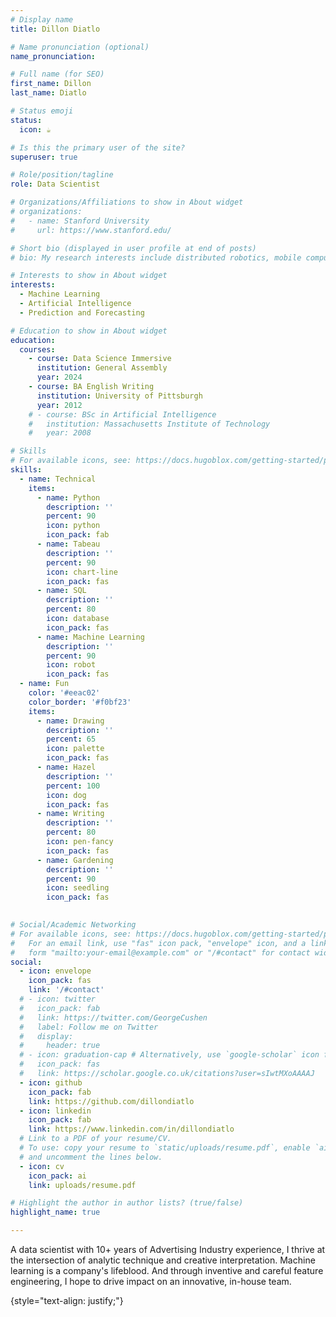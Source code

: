 ```yaml
---
# Display name
title: Dillon Diatlo

# Name pronunciation (optional)
name_pronunciation:

# Full name (for SEO)
first_name: Dillon
last_name: Diatlo

# Status emoji
status:
  icon: ☕️

# Is this the primary user of the site?
superuser: true

# Role/position/tagline
role: Data Scientist

# Organizations/Affiliations to show in About widget
# organizations:
#   - name: Stanford University
#     url: https://www.stanford.edu/

# Short bio (displayed in user profile at end of posts)
# bio: My research interests include distributed robotics, mobile computing and programmable matter.

# Interests to show in About widget
interests:
  - Machine Learning
  - Artificial Intelligence
  - Prediction and Forecasting

# Education to show in About widget
education:
  courses:
    - course: Data Science Immersive
      institution: General Assembly
      year: 2024
    - course: BA English Writing
      institution: University of Pittsburgh
      year: 2012
    # - course: BSc in Artificial Intelligence
    #   institution: Massachusetts Institute of Technology
    #   year: 2008

# Skills
# For available icons, see: https://docs.hugoblox.com/getting-started/page-builder/#icons
skills:
  - name: Technical
    items:
      - name: Python
        description: ''
        percent: 90
        icon: python
        icon_pack: fab
      - name: Tabeau
        description: ''
        percent: 90
        icon: chart-line
        icon_pack: fas
      - name: SQL
        description: ''
        percent: 80
        icon: database
        icon_pack: fas
      - name: Machine Learning
        description: ''
        percent: 90
        icon: robot
        icon_pack: fas
  - name: Fun
    color: '#eeac02'
    color_border: '#f0bf23'
    items:
      - name: Drawing
        description: ''
        percent: 65
        icon: palette
        icon_pack: fas
      - name: Hazel
        description: ''
        percent: 100
        icon: dog
        icon_pack: fas
      - name: Writing
        description: ''
        percent: 80
        icon: pen-fancy
        icon_pack: fas
      - name: Gardening
        description: ''
        percent: 90
        icon: seedling
        icon_pack: fas
        

# Social/Academic Networking
# For available icons, see: https://docs.hugoblox.com/getting-started/page-builder/#icons
#   For an email link, use "fas" icon pack, "envelope" icon, and a link in the
#   form "mailto:your-email@example.com" or "/#contact" for contact widget.
social:
  - icon: envelope
    icon_pack: fas
    link: '/#contact'
  # - icon: twitter
  #   icon_pack: fab
  #   link: https://twitter.com/GeorgeCushen
  #   label: Follow me on Twitter
  #   display:
  #     header: true
  # - icon: graduation-cap # Alternatively, use `google-scholar` icon from `ai` icon pack
  #   icon_pack: fas
  #   link: https://scholar.google.co.uk/citations?user=sIwtMXoAAAAJ
  - icon: github
    icon_pack: fab
    link: https://github.com/dillondiatlo
  - icon: linkedin
    icon_pack: fab
    link: https://www.linkedin.com/in/dillondiatlo
  # Link to a PDF of your resume/CV.
  # To use: copy your resume to `static/uploads/resume.pdf`, enable `ai` icons in `params.yaml`,
  # and uncomment the lines below.
  - icon: cv
    icon_pack: ai
    link: uploads/resume.pdf

# Highlight the author in author lists? (true/false)
highlight_name: true

---
```


A data scientist with 10+ years of Advertising Industry experience, I thrive at the intersection of analytic technique and creative interpretation. Machine learning is a company's lifeblood. And through  inventive and careful feature engineering, I hope to drive impact on an innovative, in-house team.

{style="text-align: justify;"}
